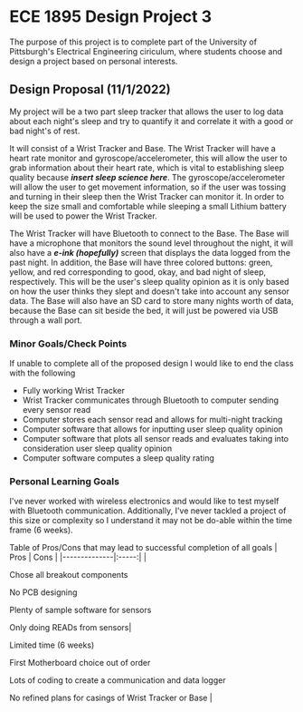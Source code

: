 # ECE 1895 Design Project 3
The purpose of this project is to complete part of the University of Pittsburgh's Electrical Engineering ciriculum, where students choose and design a project based on personal interests.

## Design Proposal (11/1/2022)
My project will be a two part sleep tracker that allows the user to log data about each night's sleep and try to quantify it and correlate it with a good or bad night's of rest.

It will consist of a Wrist Tracker and Base. The Wrist Tracker will have a heart rate monitor and gyroscope/accelerometer, this will allow the user to grab information about their heart rate, which is vital to establishing sleep quality because ***insert sleep science here***. The gyroscope/accelerometer will allow the user to get movement information, so if the user was tossing and turning in their sleep then the Wrist Tracker can monitor it. In order to keep the size small and comfortable while sleeping a small Lithium battery will be used to power the Wrist Tracker.

The Wrist Tracker will have Bluetooth to connect to the Base. The Base will have a microphone that monitors the sound level throughout the night, it will also have a ***e-ink (hopefully)*** screen that displays the data logged from the past night. In addition, the Base will have three colored buttons: green, yellow, and red corresponding to good, okay, and bad night of sleep, respectively. This will be the user's sleep quality opinion as it is only based on how the user thinks they slept and doesn't take into account any sensor data. The Base will also have an SD card to store many nights worth of data, because the Base can sit beside the bed, it will just be powered via USB through a wall port.

### Minor Goals/Check Points
If unable to complete all of the proposed design I would like to end the class with the following

- Fully working Wrist Tracker
- Wrist Tracker communicates through Bluetooth to computer sending every sensor read 
- Computer stores each sensor read and allows for multi-night tracking
- Computer software that allows for inputting user sleep quality opinion
- Computer software that plots all sensor reads and evaluates taking into consideration user sleep quality opinion
- Computer software computes a sleep quality rating

### Personal Learning Goals
I've never worked with wireless electronics and would like to test myself with Bluetooth communication. Additionally, I've never tackled a project of this size or complexity so I understand it may not be do-able within the time frame (6 weeks). 

Table of Pros/Cons that may lead to successful completion of all goals
| Pros         | Cons |
|--------------|:-----:|
| <p> Chose all breakout components <p> No PCB designing <p> Plenty of sample software for sensors <p> Only doing READs from sensors| <p> Limited time (6 weeks) <p> First Motherboard choice out of order <p> Lots of coding to create a communication and data logger <p> No refined plans for casings of Wrist Tracker or Base | 


